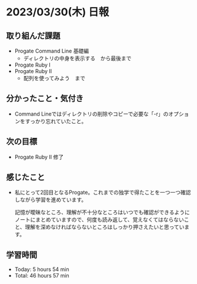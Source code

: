 # 2023/03/30(木) 日報
## 取り組んだ課題
- Progate Command Line 基礎編
  - ディレクトリの中身を表示する　から最後まで
- Progate Ruby Ⅰ
- Progate Ruby Ⅱ
  - 配列を使ってみよう　まで
  

## 分かったこと・気付き
- Command Lineではディレクトリの削除やコピーで必要な「-r」のオプションをすっかり忘れていたこと。
 
## 次の目標
- Progate Ruby Ⅱ 修了

## 感じたこと
- 私にとって2回目となるProgate。これまでの独学で得たことを一つ一つ確認しながら学習を進めています。

  記憶が曖昧なところ、理解が不十分なところはいつでも確認ができるようにノートにまとめていますので、何度も読み返して、覚えなくてはならないこと、理解を深めなければならないところはしっかり押さえたいと思っています。
  
## 学習時間
- Today: 5 hours 54 min
- Total: 46 hours 57 min
